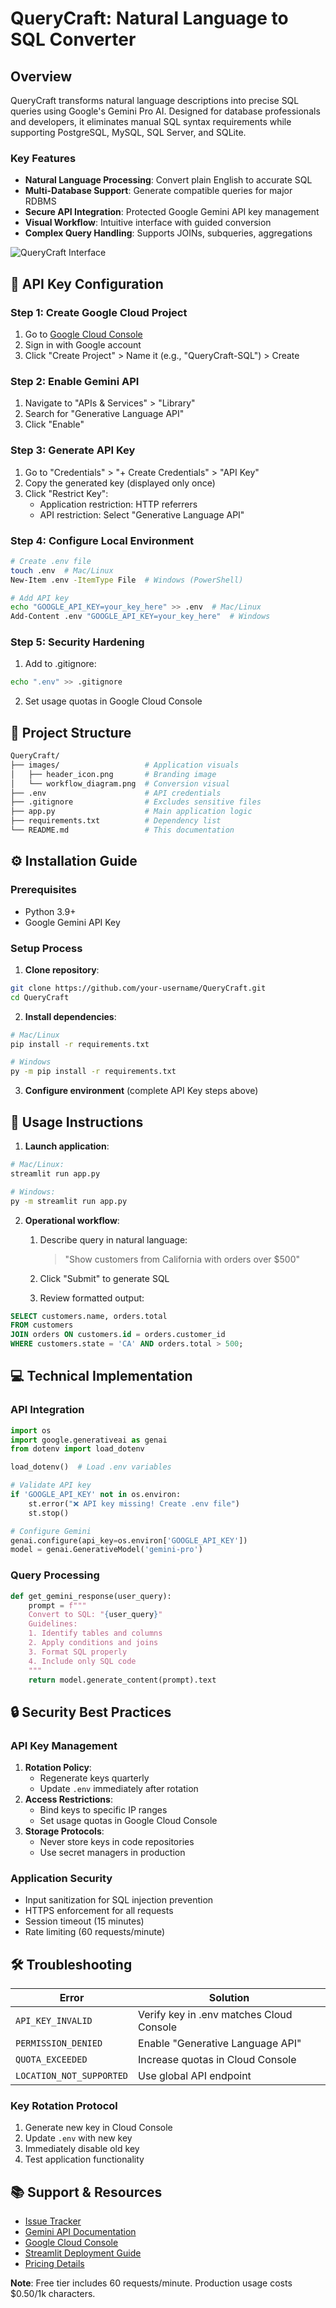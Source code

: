 # QueryCraft: Natural Language to SQL Converter

## Overview
QueryCraft transforms natural language descriptions into precise SQL queries using Google's Gemini Pro AI. Designed for database professionals and developers, it eliminates manual SQL syntax requirements while supporting PostgreSQL, MySQL, SQL Server, and SQLite.

### Key Features
- **Natural Language Processing**: Convert plain English to accurate SQL
- **Multi-Database Support**: Generate compatible queries for major RDBMS
- **Secure API Integration**: Protected Google Gemini API key management
- **Visual Workflow**: Intuitive interface with guided conversion
- **Complex Query Handling**: Supports JOINs, subqueries, aggregations

![QueryCraft Interface](images/app_screenshot.png)

## 🔑 API Key Configuration

### Step 1: Create Google Cloud Project
1. Go to [Google Cloud Console](https://console.cloud.google.com/)
2. Sign in with Google account
3. Click "Create Project" > Name it (e.g., "QueryCraft-SQL") > Create

### Step 2: Enable Gemini API
1. Navigate to "APIs & Services" > "Library"
2. Search for "Generative Language API"
3. Click "Enable"

### Step 3: Generate API Key
1. Go to "Credentials" > "+ Create Credentials" > "API Key"
2. Copy the generated key (displayed only once)
3. Click "Restrict Key":
   - Application restriction: HTTP referrers
   - API restriction: Select "Generative Language API"

### Step 4: Configure Local Environment
```bash
# Create .env file
touch .env  # Mac/Linux
New-Item .env -ItemType File  # Windows (PowerShell)

# Add API key
echo "GOOGLE_API_KEY=your_key_here" >> .env  # Mac/Linux
Add-Content .env "GOOGLE_API_KEY=your_key_here"  # Windows
```

### Step 5: Security Hardening
1. Add to .gitignore:
```bash
echo ".env" >> .gitignore
```
2. Set usage quotas in Google Cloud Console

## 📁 Project Structure
```bash
QueryCraft/
├── images/                   # Application visuals
│   ├── header_icon.png       # Branding image
│   └── workflow_diagram.png  # Conversion visual
├── .env                      # API credentials
├── .gitignore                # Excludes sensitive files
├── app.py                    # Main application logic
├── requirements.txt          # Dependency list
└── README.md                 # This documentation
```

## ⚙️ Installation Guide

### Prerequisites
- Python 3.9+
- Google Gemini API Key

### Setup Process
1. **Clone repository**:
```bash
git clone https://github.com/your-username/QueryCraft.git
cd QueryCraft
```

2. **Install dependencies**:
```bash
# Mac/Linux
pip install -r requirements.txt

# Windows
py -m pip install -r requirements.txt
```

3. **Configure environment** (complete API Key steps above)

## 🚀 Usage Instructions

1. **Launch application**:
```bash
# Mac/Linux:
streamlit run app.py

# Windows:
py -m streamlit run app.py
```

2. **Operational workflow**:
   1. Describe query in natural language:
      > "Show customers from California with orders over $500"
   
   2. Click "Submit" to generate SQL
   
   3. Review formatted output:
```sql
SELECT customers.name, orders.total 
FROM customers
JOIN orders ON customers.id = orders.customer_id
WHERE customers.state = 'CA' AND orders.total > 500;
```

## 💻 Technical Implementation

### API Integration
```python
import os
import google.generativeai as genai
from dotenv import load_dotenv

load_dotenv()  # Load .env variables

# Validate API key
if 'GOOGLE_API_KEY' not in os.environ:
    st.error("❌ API key missing! Create .env file")
    st.stop()

# Configure Gemini
genai.configure(api_key=os.environ['GOOGLE_API_KEY'])
model = genai.GenerativeModel('gemini-pro')
```

### Query Processing
```python
def get_gemini_response(user_query):
    prompt = f"""
    Convert to SQL: "{user_query}"
    Guidelines:
    1. Identify tables and columns
    2. Apply conditions and joins
    3. Format SQL properly
    4. Include only SQL code
    """
    return model.generate_content(prompt).text
```

## 🔒 Security Best Practices

### API Key Management
1. **Rotation Policy**:
   - Regenerate keys quarterly
   - Update `.env` immediately after rotation
2. **Access Restrictions**:
   - Bind keys to specific IP ranges
   - Set usage quotas in Google Cloud Console
3. **Storage Protocols**:
   - Never store keys in code repositories
   - Use secret managers in production

### Application Security
- Input sanitization for SQL injection prevention
- HTTPS enforcement for all requests
- Session timeout (15 minutes)
- Rate limiting (60 requests/minute)

## 🛠 Troubleshooting

| Error | Solution |
|-------|----------|
| `API_KEY_INVALID` | Verify key in .env matches Cloud Console |
| `PERMISSION_DENIED` | Enable "Generative Language API" |
| `QUOTA_EXCEEDED` | Increase quotas in Cloud Console |
| `LOCATION_NOT_SUPPORTED` | Use global API endpoint |

### Key Rotation Protocol
1. Generate new key in Cloud Console
2. Update `.env` with new key
3. Immediately disable old key
4. Test application functionality

## 📚 Support & Resources
- [Issue Tracker](https://github.com/your-username/QueryCraft/issues)
- [Gemini API Documentation](https://ai.google.dev/docs)
- [Google Cloud Console](https://console.cloud.google.com/)
- [Streamlit Deployment Guide](https://docs.streamlit.io/deploy)
- [Pricing Details](https://ai.google.dev/pricing)

**Note**: Free tier includes 60 requests/minute. Production usage costs $0.50/1k characters.
